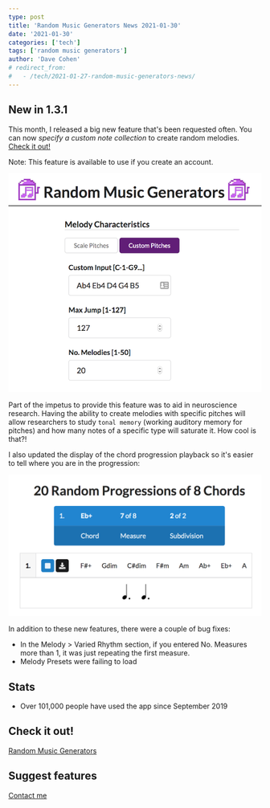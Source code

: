 ```yaml
---
type: post
title: 'Random Music Generators News 2021-01-30'
date: '2021-01-30'
categories: ['tech']
tags: ['random music generators']
author: 'Dave Cohen'
# redirect_from:
#   - /tech/2021-01-27-random-music-generators-news/
---
```


## New in 1.3.1

This month, I released a big new feature that's been requested often. You can now _specify a custom note collection_ to create random melodies. [Check it out!](https://random-music-generators.onrender.com/melody)

Note: This feature is available to use if you create an account.

![Custom pitch collection](./custom-pitch-collection.png)

Part of the impetus to provide this feature was to aid in neuroscience research. Having the ability to create melodies with specific pitches will allow researchers to study `tonal memory` (working auditory memory for pitches) and how many notes of a specific type will saturate it. How cool is that?!

I also updated the display of the chord progression playback so it's easier to tell where you are in the progression:

![Chord display](./chord-playback.png)

In addition to these new features, there were a couple of bug fixes:

- In the Melody > Varied Rhythm section, if you entered No. Measures more than 1, it was just repeating the first measure.
- Melody Presets were failing to load

## Stats

- Over 101,000 people have used the app since September 2019

## Check it out!

[Random Music Generators](https://random-music-generators.onrender.com/)

## Suggest features

[Contact me](/contact)
